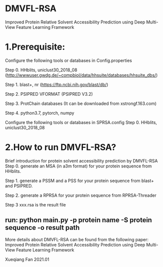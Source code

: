 # DMVFL-RSA
Improved Protein Relative Solvent Accessibility Prediction using Deep Multi-View Feature Learning Framework

# 1.Prerequisite:
Configure the following tools or databases in Config.properties

Step 0. HHblits, uniclust30_2018_08  (http://wwwuser.gwdg.de/~compbiol/data/hhsuite/databases/hhsuite_dbs/)

Step 1. blast+, nr  (https://ftp.ncbi.nih.gov/blast/db/)

Step 2. PSIPRED VFORMAT (PSIPRED V3.2)

Step 3. ProtChain databases (It can be downloaded from xstrongf.163.com) 

Step 4. python3.7, pytorch, numpy

Configure the following tools or databases in SPRSA.config
Step 0. HHblits, uniclust30_2018_08 

# 2.How to run DMVFL-RSA? 
Brief introduction for protein solvent accessibility prediction by DMVFL-RSA
Step 0. generate an MSA (in a3m format) for your protein sequence from HHblits.

Step 1. generate a PSSM and a PSS for your protein sequence from blast+ and PSIPRED.

Step 2. generate a RPRSA for your protein sequence from RPRSA-Threader

Step 3  xxx.rsa is the result file

## run: python main.py -p protein name -S protein sequence -o result path

More details about DMVFL-RSA can be found from the following paper: Improved Protein Relative Solvent Accessibility Prediction using Deep Multi-View Feature Learning Framework

Xueqiang Fan
2021.01

